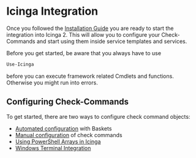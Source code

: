 Icinga Integration
===

Once you followed the [Installation Guide](02-Installation.md) you are ready to start the integration into Icinga 2. This will allow you to configure your Check-Commands and start using them inside service templates and services.

Before you get started, be aware that you always have to use

```powershell
Use-Icinga
```

before you can execute framework related Cmdlets and functions. Otherwise you might run into errors.

Configuring Check-Commands
---

To get started, there are two ways to configure check command objects:

* [Automated configuration](icingaintegration/01-Director-Baskets.md) with Baskets
* [Manual configuration](icingaintegration/02-Manual-Integration.md) of check commands
* [Using PowerShell Arrays in Icinga](icingaintegration/03-PowerShell-Arrays.md)
* [Windows Terminal Integration](icingaintegration/50-Windows-Terminal.md)